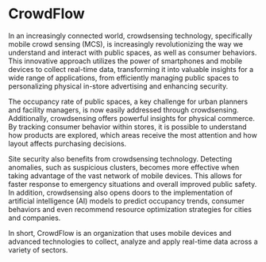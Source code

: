 # CrowdFlow

In an increasingly connected world, crowdsensing technology, specifically mobile crowd sensing (MCS), is increasingly revolutionizing the way we understand and interact with public spaces, as well as consumer behaviors. This innovative approach utilizes the power of smartphones and mobile devices to collect real-time data, transforming it into valuable insights for a wide range of applications, from efficiently managing public spaces to personalizing physical in-store advertising and enhancing security.

The occupancy rate of public spaces, a key challenge for urban planners and facility managers, is now easily addressed through crowdsensing. Additionally, crowdsensing offers powerful insights for physical commerce. By tracking consumer behavior within stores, it is possible to understand how products are explored, which areas receive the most attention and how layout affects purchasing decisions.

Site security also benefits from crowdsensing technology. Detecting anomalies, such as suspicious clusters, becomes more effective when taking advantage of the vast network of mobile devices. This allows for faster response to emergency situations and overall improved public safety. In addition, crowdsensing also opens doors to the implementation of artificial intelligence (AI) models to predict occupancy trends, consumer behaviors and even recommend resource optimization strategies for cities and companies.

In short, CrowdFlow is an organization that uses mobile devices and advanced technologies to collect, analyze and apply real-time data across a variety of sectors.
